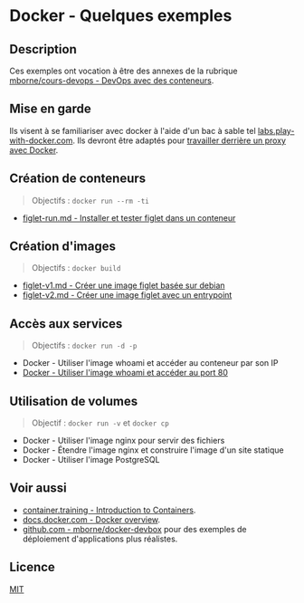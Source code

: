 # Docker - Quelques exemples

## Description

Ces exemples ont vocation à être des annexes de la rubrique [mborne/cours-devops - DevOps avec des conteneurs](https://mborne.github.io/cours-devops/annexes/proxy-sortant/).

## Mise en garde

Ils visent à se familiariser avec docker à l'aide d'un bac à sable tel [labs.play-with-docker.com](https://labs.play-with-docker.com/). Ils devront être adaptés pour [travailler derrière un proxy avec Docker](https://mborne.github.io/cours-devops/annexe/proxy-sortant/proxy-docker.html).

## Création de conteneurs

> Objectifs : `docker run --rm -ti`

* [figlet-run.md - Installer et tester figlet dans un conteneur](figlet-run.md)

## Création d'images

> Objectifs : `docker build`

* [figlet-v1.md - Créer une image figlet basée sur debian](figlet-v1.md)
* [figlet-v2.md - Créer une image figlet avec un entrypoint](figlet-v2.md)

## Accès aux services

> Objectifs : `docker run -d -p`

* Docker - Utiliser l'image whoami et accéder au conteneur par son IP
* [Docker - Utiliser l'image whoami et accéder au port 80](whoami-port.md)

## Utilisation de volumes

> Objectif : `docker run -v` et `docker cp`

* Docker - Utiliser l'image nginx pour servir des fichiers
* Docker - Étendre l'image nginx et construire l'image d'un site statique
* Docker - Utiliser l'image PostgreSQL

## Voir aussi

* [container.training - Introduction to Containers](https://container.training/intro-selfpaced.yml.html#1).
* [docs.docker.com - Docker overview](https://docs.docker.com/get-started/overview/).
* [github.com - mborne/docker-devbox](https://github.com/mborne/docker-devbox#readme) pour des exemples de déploiement d'applications plus réalistes.

## Licence

[MIT](LICENSE)
